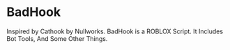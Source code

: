 # BadHook
Inspired by Cathook by Nullworks. BadHook is a ROBLOX Script. It Includes Bot Tools, And Some Other Things.
